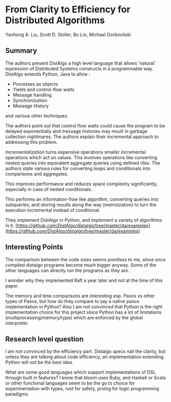 # From Clarity to Efficiency for Distributed Algorithms

Yanhong A. Liu, Scott D. Stoller, Bo Lin, Michael Gorbovitski

## Summary

The authors present DistAlgo a high level language that allows 'natural'
expression of Distributed Systems constructs in a programmable way. DistAlgo
extends Python, Java to allow :

- Processes as objects
- Yields and control-flow waits
- Message handling
- Synchronization
- Message History

and various other techniques.

The authors point out that control flow waits could cause the program to be
delayed exponentially and message histories may result in garbage collection
nightmares. The authors explain their incremental approach to addressing this
problem.

_Incrementalization_ turns expensive operations smaller incremental operations
which act on values. This involves operations like converting nested queries
into equivalent aggregate queries using defined riles. The authors state various
rules for converting loops and conditionals into comparisons and aggregates.

This improves performance and reduces space complexity significantly, especially
in case of nested conditionals.

This performs an information-flow like algorithm, converting queries into
subqueries, and storing results along the way (memoization) to turn the
execution incremental instead of conditional.

They implement DistAlgo in Python, and implement a variety of algorithms in it.
[https://github.com/DistAlgo/distalgo/tree/master/da/examples](https://github.com/DistAlgo/distalgo/tree/master/da/examples)



## Interesting Points

The comparison between the code sizes seems pointless to me, since once compiled
distalgo programs become much bigger anyway. Some of the other languages can
directly run the programs as they are.

I wonder why they implemented Raft a year later and not at the time of this
paper.

The memory and time comparisons are interesting esp. Paxos vs other types of
Paxos, but how do they compare to say a native paxos implementation in Python?
Also I am not convinced that Python is the right implementation choice for this
project since Python has a lot of limitations (multiprocessing/memory/type)
which are enforced by the global interpreter.

## Research level question

I am not convinced by the efficiency part. Distalgo specs nail the clarity,
but unless they are talking about code efficiency, an implementation extending
Python will not be the best idea.

What are some good languages which support implementations of DSL through built
in features? I know that bloom uses Ruby, and Haskell or Scala or other
functional languages seem to be the go to choice for experimentation with types,
rust for safety, prolog for logic programming paradigms.

